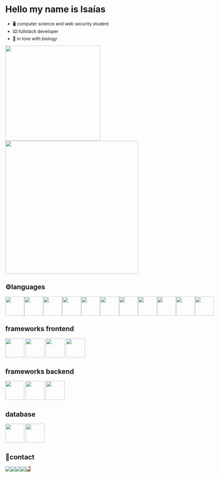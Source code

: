 # Hello my name is Isaías

- 🖥️ computer science and web security student
- ⌨️ fullstack developer
- 🌱 in love with biology

<div>
<img width="300px" src="https://github-readme-stats.vercel.app/api/top-langs/?username=isaias-silva&show_icons=true&title_color=fff&icon_color=79ff97&text_color=9f9f9f&bg_color=151515">
 
  <img width="420px" src="https://github-readme-stats.vercel.app/api?username=isaias-silva&show_icons=true&title_color=fff&icon_color=79ff97&text_color=9f9f9f&bg_color=151515&layout=compact">



</div>
 <h2>⚙️languages</h2>
 <div style="display:flex">
 <img src="https://cdn.jsdelivr.net/gh/devicons/devicon/icons/html5/html5-original.svg" width="60px"/>
<img src="https://cdn.jsdelivr.net/gh/devicons/devicon/icons/css3/css3-original.svg" width="60px" />
<img src="https://cdn.jsdelivr.net/gh/devicons/devicon/icons/javascript/javascript-original.svg" width="60px" />
<img src="https://cdn.jsdelivr.net/gh/devicons/devicon/icons/typescript/typescript-original.svg" width="60px" />
   <img src="https://cdn.jsdelivr.net/gh/devicons/devicon/icons/java/java-original-wordmark.svg" width="60px">
 <img src="https://cdn.jsdelivr.net/gh/devicons/devicon/icons/python/python-original.svg"  width="60px"/>
 <img src="https://cdn.jsdelivr.net/gh/devicons/devicon/icons/rust/rust-plain.svg" width="60px"/>
 <img src="https://cdn.jsdelivr.net/gh/devicons/devicon/icons/c/c-plain.svg" width="60px" />   
<img src="https://cdn.jsdelivr.net/gh/devicons/devicon/icons/cplusplus/cplusplus-original.svg" width="60px"/>
<img src="https://cdn.jsdelivr.net/gh/devicons/devicon/icons/bash/bash-original.svg" width="60px"/>
<img src="https://cdn.iconscout.com/icon/free/png-512/prolog-458170.png?w=256&f=avif" width="60px"/>
</div>
<div>
 <h2> frameworks frontend</h2>

<img src="https://cdn.jsdelivr.net/gh/devicons/devicon/icons/react/react-original.svg" width="60px"/>
<img src="https://cdn.jsdelivr.net/gh/devicons/devicon/icons/nextjs/nextjs-original-wordmark.svg" width="60px" />
<img src="https://cdn.jsdelivr.net/gh/devicons/devicon/icons/vuejs/vuejs-original.svg" width="60px" />
 <img src="https://cdn.jsdelivr.net/gh/devicons/devicon/icons/bootstrap/bootstrap-original.svg" width="60px" />

</div>
<div>
 <h2> frameworks backend</h2>
<img src="https://cdn.jsdelivr.net/gh/devicons/devicon/icons/socketio/socketio-original.svg" width="60px" />
<img src="https://cdn.jsdelivr.net/gh/devicons/devicon/icons/express/express-original.svg" width="60px" />
<img src="https://cdn.jsdelivr.net/gh/devicons/devicon/icons/nestjs/nestjs-plain.svg" width="60px" />

 </div>
<div>
 <h2>database</h2>
 <img src="https://cdn.jsdelivr.net/gh/devicons/devicon/icons/mongodb/mongodb-plain-wordmark.svg" width="60px"/>
<img src="https://cdn.jsdelivr.net/gh/devicons/devicon/icons/mysql/mysql-original-wordmark.svg" width="60px" />

 </div>
  <h2>📲contact</h2>
<div style="display:flex">
  <a href="mailto:isaiasgarraeluta@gmail.com?" target="_blank"> <img src="https://img.shields.io/badge/Gmail-D14836?style=for-the-badge&logo=gmail&logoColor=white"/></a> 
  <a href="https://www.linkedin.com/in/isa%C3%ADas-santos-b8b2181a3/" target="_blank">
  <img src="https://img.shields.io/badge/LinkedIn-0077B5?style=for-the-badge&logo=linkedin&logoColor=white"/>
  </a>
  <a href="https://www.instagram.com/isaias.sanntoss/" target="_blank"><img src="https://img.shields.io/badge/Instagram-E4405F?style=for-the-badge&logo=instagram&logoColor=white"/></a>
   <a href="https://twitter.com/IsaasSa00147683" target="_blank"><img src="https://img.shields.io/badge/Twitter-1DA1F2?style=for-the-badge&logo=twitter&logoColor=white"/></a>
 <a href="https://zackblack.vercel.app/" style="background:red" target="_blank">
 <img src="https://img.shields.io/badge/website-000000?style=for-the-badge&logo=About.me&logoColor=white"/>
 </a>
</div>





